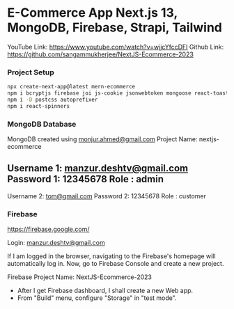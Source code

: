 # E-Commerce App Next.js 13, MongoDB, Firebase, Strapi, Tailwind

YouTube Link: https://www.youtube.com/watch?v=wjjcYfccDFI
Github Link: https://github.com/sangammukherjee/NextJS-Ecommerce-2023


### Project Setup

```bash
npx create-next-app@latest mern-ecommerce
npm i bcryptjs firebase joi js-cookie jsonwebtoken mongoose react-toastify stripe @stripe/stripe-js @headlessui/react
npm i -D postcss autoprefixer
npm i react-spinners
```


### MongoDB Database

MongoDB created using monjur.ahmed@gmail.com
Project Name: nextjs-ecommerce

Username 1: manzur.deshtv@gmail.com
Password 1: 12345678
Role      : admin
----
Username 2: tom@gmail.com
Password 2: 12345678
Role      : customer

### Firebase

https://firebase.google.com/

Login: manzur.deshtv@gmail.com

If I am logged in the browser, navigating to the Firebase's homepage will automatically log in.
Now, go to Firebase Console and create a new project.

Firebase Project Name: NextJS-Ecommerce-2023

* After I get Firebase dashboard, I shall create a new Web app.
* From "Build" menu, configure "Storage" in "test mode".

